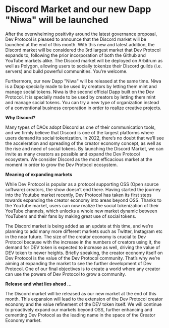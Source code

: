 # Discord Market and our new Dapp "Niwa" will be launched
After the overwhelming positivity around the latest governance proposal, Dev Protocol is pleased to announce that the Discord market will be launched at the end of this month. With this new and latest addition, the Discord market will be considered the 3rd largest market that Dev Protocol expands to, following the prior incorporation of both the Github and YouTube markets alike. The Discord market will be deployed on Arbitrum as well as Polygon, allowing users to socially tokenize their Discord guilds (i.e. servers) and build powerful communities. You’re welcome.

Furthermore, our new Dapp "Niwa" will be released at the same time.
Niwa is a Dapp specially made to be used by creators by letting them mint and manage social tokens.
Niwa is the second official Dapp built on the Dev Protocol. It is specially made to be used by creators by letting them mint and manage social tokens. You can try a new type of organization instead of a conventional business corporation in order to realize creative projects.

**Why Discord?**

Many types of DAOs adopt Discord as one of their communication tools, and we firmly believe that Discord is one of the largest platforms where users demand its social tokenization. In 2022, there’s no doubt that we’ll see the acceleration and spreading of the creator economy concept, as well as the rise and need of social tokens. By launching the Discord Market, we can invite as many creators as possible and expand the Dev Protocol ecosystem. We consider Discord as the most efficacious market at the moment in order to grow the Dev Protocol ecosystem.

**Meaning of expanding markets**

While Dev Protocol is popular as a protocol supporting OSS (Open source software) creators, the show doesn’t end there. Having started the journey into the Youtube market recently, Dev Protocol has taken its first steps towards expanding the creator economy into areas beyond OSS. Thanks to the YouTube market, users can now realize the social tokenization of their YouTube channels, which unlocks a whole new market dynamic between YouTubers and their fans by making great use of social tokens.

The Discord market is being added as an update at this time, and we’re planning to add many more different markets such as Twitter, Instagram etc in the near future. The size of the creator economy is crucial to Dev Protocol because with the increase in the numbers of creators using it, the demand for DEV token is expected to increase as well, driving the value of DEV token to newer heights. Briefly speaking, the creator economy itself on Dev Protocol is the value of the Dev Protocol community. That’s why we’re aiming at expanding the market to see the further development of Dev Protocol. One of our final objectives is to create a world where any creator can use the powers of Dev Protocol to grow a community.

**Release and what lies ahead …**

The Discord market will be released as our new market at the end of this month. This expansion will lead to the extension of the Dev Protocol creator economy and the value refinement of the DEV token itself. We will continue to proactively expand our markets beyond OSS, further enhancing and cementing Dev Protocol as the leading name in the space of the Creator Economy market.